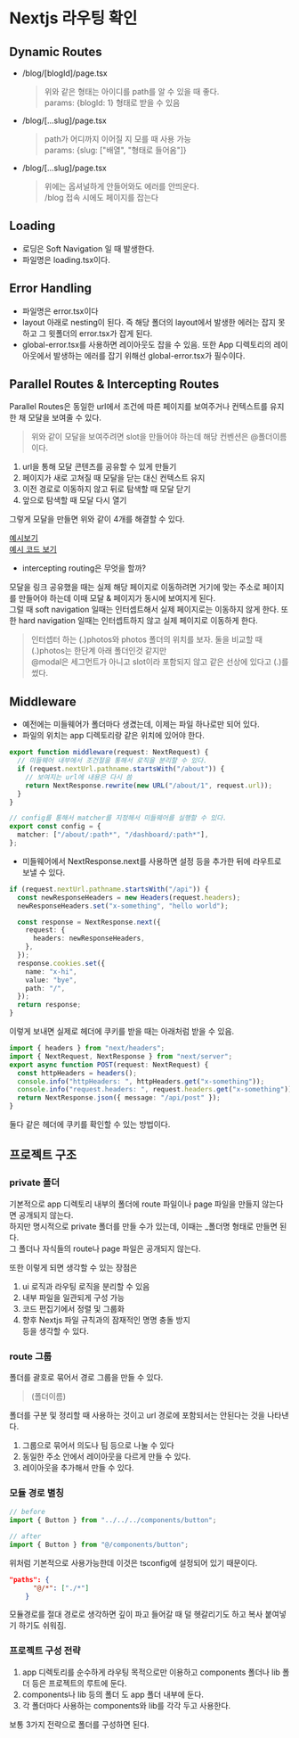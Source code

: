 # Nextjs 라우팅 확인

## Dynamic Routes

- /blog/[blogId]/page.tsx
  > 위와 같은 형태는 아이디를 path를 알 수 있을 때 좋다.  
  > params: {blogId: 1} 형태로 받을 수 있음
- /blog/[...slug]/page.tsx
  > path가 어디까지 이어질 지 모를 때 사용 가능  
  > params: {slug: ["배열", "형태로 들어옴"]}
- /blog/[...slug]/page.tsx
  > 위에는 옵셔널하게 안들어와도 에러를 안띄운다.  
  > /blog 접속 시에도 페이지를 잡는다

## Loading

- 로딩은 Soft Navigation 일 때 발생한다.
- 파일명은 loading.tsx이다.

## Error Handling

- 파일명은 error.tsx이다
- layout 아래로 nesting이 된다. 즉 해당 폴더의 layout에서 발생한 에러는 잡지 못하고 그 윗폴더의 error.tsx가 잡게 된다.
- global-error.tsx를 사용하면 레이아웃도 잡을 수 있음. 또한 App 디렉토리의 레이아웃에서 발생하는 에러를 잡기 위해선 global-error.tsx가 필수이다.

## Parallel Routes & Intercepting Routes

Parallel Routes은 동일한 url에서 조건에 따른 페이지를 보여주거나 컨텍스트를 유지한 채 모달을 보여줄 수 있다.

> 위와 같이 모달을 보여주려면 slot을 만들어야 하는데 해당 컨벤션은 @폴더이름 이다.

1. url을 통해 모달 콘텐츠를 공유할 수 있게 만들기
2. 페이지가 새로 고쳐질 때 모달을 닫는 대신 컨텍스트 유지
3. 이전 경로로 이동하지 않고 뒤로 탐색할 때 모달 닫기
4. 앞으로 탐색할 때 모달 다시 열기

그렇게 모달을 만들면 위와 같이 4개를 해결할 수 있다.

[예시보기](https://nextgram.vercel.app/)  
[예시 코드 보기](https://github.com/vercel-labs/nextgram)

- intercepting routing은 무엇을 할까?

모달을 링크 공유했을 때는 실제 해당 페이지로 이동하려면 거기에 맞는 주소로 페이지를 만들어야 하는데 이때 모달 & 페이지가 동시에 보여지게 된다.  
그럴 때 soft navigation 일때는 인터셉트해서 실제 페이지로는 이동하지 않게 한다. 또한 hard navigation 일때는 인터셉트하지 않고 실제 페이지로 이동하게 한다.

> 인터셉터 하는 (.)photos와 photos 폴더의 위치를 보자. 둘을 비교할 때 (.)photos는 한단계 아래 폴더인것 같지만  
> @modal은 세그먼트가 아니고 slot이라 포함되지 않고 같은 선상에 있다고 (.)를 썼다.

## Middleware

- 예전에는 미들웨어가 폴더마다 생겼는데, 이제는 파일 하나로만 되어 있다.
- 파일의 위치는 app 디렉토리랑 같은 위치에 있어야 한다.

```ts
export function middleware(request: NextRequest) {
  // 미들웨어 내부에서 조건절을 통해서 로직을 분리할 수 있다.
  if (request.nextUrl.pathname.startsWith("/about")) {
    // 보여지는 url에 내용은 다시 씀
    return NextResponse.rewrite(new URL("/about/1", request.url));
  }
}

// config를 통해서 matcher를 지정해서 미들웨어를 실행할 수 있다.
export const config = {
  matcher: ["/about/:path*", "/dashboard/:path*"],
};
```

- 미들웨어에서 NextResponse.next를 사용하면 설정 등을 추가한 뒤에 라우트로 보낼 수 있다.

```ts
if (request.nextUrl.pathname.startsWith("/api")) {
  const newResponseHeaders = new Headers(request.headers);
  newResponseHeaders.set("x-something", "hello world");

  const response = NextResponse.next({
    request: {
      headers: newResponseHeaders,
    },
  });
  response.cookies.set({
    name: "x-hi",
    value: "bye",
    path: "/",
  });
  return response;
}
```

이렇게 보내면 실제로 헤더에 쿠키를 받을 때는 아래처럼 받을 수 있음.

```ts
import { headers } from "next/headers";
import { NextRequest, NextResponse } from "next/server";
export async function POST(request: NextRequest) {
  const httpHeaders = headers();
  console.info("httpHeaders: ", httpHeaders.get("x-something"));
  console.info("request.headers: ", request.headers.get("x-something"));
  return NextResponse.json({ message: "/api/post" });
}
```

둘다 같은 헤더에 쿠키를 확인할 수 있는 방법이다.

## 프로젝트 구조

### private 폴더

기본적으로 app 디렉토리 내부의 폴더에 route 파일이나 page 파일을 만들지 않는다면 공개되지 않는다.  
하지만 명시적으로 private 폴더를 만들 수가 있는데, 이때는 \_폴더명 형태로 만들면 된다.  
그 폴더나 자식들의 route나 page 파일은 공개되지 않는다.

또한 이렇게 되면 생각할 수 있는 장점은

1. ui 로직과 라우팅 로직을 분리할 수 있음
2. 내부 파일을 일관되게 구성 가능
3. 코드 편집기에서 정렬 및 그룹화
4. 향후 Nextjs 파일 규칙과의 잠재적인 명명 충돌 방지  
   등을 생각할 수 있다.

### route 그룹

폴더를 괄호로 묶어서 경로 그룹을 만들 수 있다.

> (폴더이름)

폴더를 구분 및 정리할 때 사용하는 것이고 url 경로에 포함되서는 안된다는 것을 나타낸다.

1. 그룹으로 묶어서 의도나 팀 등으로 나눌 수 있다
2. 동일한 주소 안에서 레이아웃을 다르게 만들 수 있다.
3. 레이아웃을 추가해서 만들 수 있다.

### 모듈 경로 별칭

```ts
// before
import { Button } from "../../../components/button";

// after
import { Button } from "@/components/button";
```

위처럼 기본적으로 사용가능한데 이것은 tsconfig에 설정되어 있기 때문이다.

```json
"paths": {
      "@/*": ["./*"]
    }
```

모듈경로를 절대 경로로 생각하면 깊이 파고 들어갈 때 덜 헷갈리기도 하고 복사 붙여넣기 하기도 쉬워짐.

### 프로젝트 구성 전략

1. app 디렉토리를 순수하게 라우팅 목적으로만 이용하고 components 폴더나 lib 폴더 등은 프로젝트의 루트에 둔다.
2. components나 lib 등의 폴더 도 app 폴더 내부에 둔다.
3. 각 폴더마다 사용하는 components와 lib를 각각 두고 사용한다.

보통 3가지 전략으로 폴더를 구성하면 된다.
